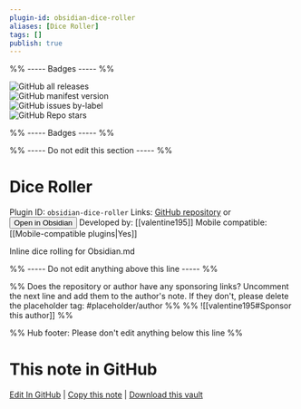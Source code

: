 ```yaml
---
plugin-id: obsidian-dice-roller
aliases: [Dice Roller]
tags: []
publish: true
---
```


%% ----- Badges ----- %%

![GitHub all releases](https://img.shields.io/github/downloads/valentine195/obsidian-dice-roller/total?color=573E7A&logo=github&style=for-the-badge)  
![GitHub manifest version](https://img.shields.io/github/manifest-json/v/valentine195/obsidian-dice-roller?color=573E7A&logo=github&style=for-the-badge)  
![GitHub issues by-label](https://img.shields.io/github/issues/valentine195/obsidian-dice-roller/help%20wanted?color=573E7A&logo=github&style=for-the-badge)  
![GitHub Repo stars](https://img.shields.io/github/stars/valentine195/obsidian-dice-roller?color=573E7A&logo=github&style=for-the-badge)

%% ----- Badges ----- %%

%% ----- Do not edit this section ----- %%

# Dice Roller

Plugin ID: `obsidian-dice-roller`
Links: [GitHub repository](https://github.com/valentine195/obsidian-dice-roller) or [<button id=HH>Open in Obsidian</button>](obsidian://show-plugin?id=obsidian-dice-roller)
Developed by: [[valentine195]]
Mobile compatible: [[Mobile-compatible plugins|Yes]]

Inline dice rolling for Obsidian.md

%% ----- Do not edit anything above this line ----- %%

%% Does the repository or author have any sponsoring links? Uncomment the next line and add them to the author's note. If they don't, please delete the placeholder tag: #placeholder/author %%
%% ![[valentine195#Sponsor this author]] %%

%% Hub footer: Please don't edit anything below this line %%

# This note in GitHub

<span class="git-footer">[Edit In GitHub](https://github.dev/obsidian-community/obsidian-hub/blob/main/02%20-%20Community%20Expansions/02.05%20All%20Community%20Expansions/Plugins/obsidian-dice-roller.md "git-hub-edit-note") | [Copy this note](https://raw.githubusercontent.com/obsidian-community/obsidian-hub/main/02%20-%20Community%20Expansions/02.05%20All%20Community%20Expansions/Plugins/obsidian-dice-roller.md "git-hub-copy-note") | [Download this vault](https://github.com/obsidian-community/obsidian-hub/archive/refs/heads/main.zip "git-hub-download-vault") </span>
